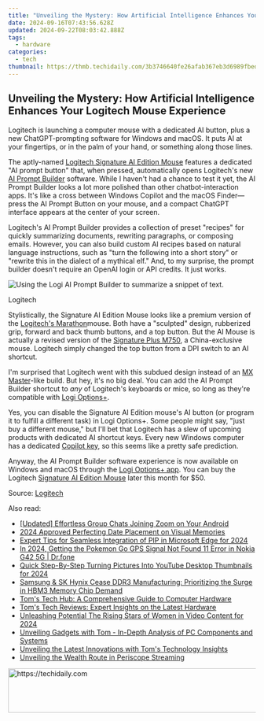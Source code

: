 ```yaml
---
title: "Unveiling the Mystery: How Artificial Intelligence Enhances Your Logitech Mouse Experience"
date: 2024-09-16T07:43:56.628Z
updated: 2024-09-22T08:03:42.888Z
tags:
  - hardware
categories:
  - tech
thumbnail: https://thmb.techidaily.com/3b3746640fe26afab367eb3d6989fbedd82bfd022cd1e2fe844a87bc2bcb92f8.jpg
---
```


## Unveiling the Mystery: How Artificial Intelligence Enhances Your Logitech Mouse Experience

Logitech is launching a computer mouse with a dedicated AI button, plus a new ChatGPT-prompting software for Windows and macOS. It puts AI at your fingertips, or in the palm of your hand, or something along those lines.

 The aptly-named [Logitech Signature AI Edition Mouse](http://logi.com/signature-ai-edition) features a dedicated "AI prompt button" that, when pressed, automatically opens Logitech's new [AI Prompt Builder](https://www.logitech.com/en-ch/software/logi-ai-prompt-builder.html) software. While I haven't had a chance to test it yet, the AI Prompt Builder looks a lot more polished than other chatbot-interaction apps. It's like a cross between Windows Copilot and the macOS Finder—press the AI Prompt Button on your mouse, and a compact ChatGPT interface appears at the center of your screen.

 Logitech's AI Prompt Builder provides a collection of preset "recipes" for quickly summarizing documents, rewriting paragraphs, or composing emails. However, you can also build custom AI recipes based on natural language instructions, such as "turn the following into a short story" or "rewrite this in the dialect of a mythical elf." And, to my surprise, the prompt builder doesn't require an OpenAI login or API credits. It just works.

![Using the Logi AI Prompt Builder to summarize a snippet of text.](https://static1.howtogeekimages.com/wordpress/wp-content/uploads/2024/04/26.jpg) 

Logitech

 Stylistically, the Signature AI Edition Mouse looks like a premium version of the [Logitech's Marathon](https://www.amazon.com/Logitech-M705-Wireless-Marathon-Mouse/dp/B087Z733CM/?tag=hotoge-20&ascsubtag=UUhtgUeUpU2002738&asc%5Frefurl=https%3A%2F%2Fwww.howtogeek.com%2Flogitech-launches-ai-mouse-and-prompt-builder%2F&asc%5Fcampaign=Short-Term)mouse. Both have a "sculpted" design, rubberized grip, forward and back thumb buttons, and a top button. But the AI Mouse is actually a revised version of the [Signature Plus M750](https://www.logitech.com/zh-cn/products/mice/m750-signature-plus-wireless-mouse.html), a China-exclusive mouse. Logitech simply changed the top button from a DPI switch to an AI shortcut.

 I'm surprised that Logitech went with this subdued design instead of an [MX Master](https://iphone-unlock.techidaily.com/in-2024-7-ways-to-lock-apps-on-iphone-12-pro-and-ipad-securely-drfone-by-drfone-ios/)\-like build. But hey, it's no big deal. You can add the AI Prompt Builder shortcut to _any_ of Logitech's keyboards or mice, so long as they're compatible with [Logi Options+](https://www.logitech.com/en-ch/software/logi-options-plus.html).

 Yes, you can disable the Signature AI Edition mouse's AI button (or program it to fulfill a different task) in Logi Options+. Some people might say, "just buy a different mouse," but I'll bet that Logitech has a slew of upcoming products with dedicated AI shortcut keys. Every new Windows computer has a dedicated [Copilot key](https://screen-video-capture.techidaily.com/updated-2024-approved-cutting-edge-techniques-for-google-meet-aesthetic-enhancement/), so this seems like a pretty safe prediction.

 Anyway, the AI Prompt Builder software experience is now available on Windows and macOS through the [Logi Options+ app](https://www.logitech.com/en-ch/software/logi-options-plus.html). You can buy the Logitech [Signature AI Edition Mouse](http://logi.com/signature-ai-edition) later this month for $50.

 Source: [Logitech](https://blog.logitech.com/2024/04/17/looking-to-improve-your-workflow-with-chatgpt-we-have-you-covered-with-the-new-logi-ai-prompt-builder-available-today/)

<ins class="adsbygoogle"
     style="display:block"
     data-ad-format="autorelaxed"
     data-ad-client="ca-pub-7571918770474297"
     data-ad-slot="1223367746"></ins>

<ins class="adsbygoogle"
     style="display:block"
     data-ad-client="ca-pub-7571918770474297"
     data-ad-slot="8358498916"
     data-ad-format="auto"
     data-full-width-responsive="true"></ins>

<span class="atpl-alsoreadstyle">Also read:</span>
<div><ul>
<li><a href="https://desktop-recording.techidaily.com/updated-effortless-group-chats-joining-zoom-on-your-android/"><u>[Updated] Effortless Group Chats Joining Zoom on Your Android</u></a></li>
<li><a href="https://extra-guidance.techidaily.com/2024-approved-perfecting-date-placement-on-visual-memories/"><u>2024 Approved Perfecting Date Placement on Visual Memories</u></a></li>
<li><a href="https://some-techniques.techidaily.com/expert-tips-for-seamless-integration-of-pip-in-microsoft-edge-for-2024/"><u>Expert Tips for Seamless Integration of PIP in Microsoft Edge for 2024</u></a></li>
<li><a href="https://android-location.techidaily.com/in-2024-getting-the-pokemon-go-gps-signal-not-found-11-error-in-nokia-g42-5g-drfone-by-drfone-virtual/"><u>In 2024, Getting the Pokemon Go GPS Signal Not Found 11 Error in Nokia G42 5G | Dr.fone</u></a></li>
<li><a href="https://youtube-web.techidaily.com/-step-by-step-turning-pictures-into-youtube-desktop-thumbnails-for-2024/"><u>Quick Step-By-Step Turning Pictures Into YouTube Desktop Thumbnails for 2024</u></a></li>
<li><a href="https://hardware-tips.techidaily.com/samsung-and-sk-hynix-cease-ddr3-manufacturing-prioritizing-the-surge-in-hbm3-memory-chip-demand/"><u>Samsung & SK Hynix Cease DDR3 Manufacturing: Prioritizing the Surge in HBM3 Memory Chip Demand</u></a></li>
<li><a href="https://hardware-tips.techidaily.com/toms-tech-hub-a-comprehensive-guide-to-computer-hardware/"><u>Tom's Tech Hub: A Comprehensive Guide to Computer Hardware</u></a></li>
<li><a href="https://hardware-tips.techidaily.com/toms-tech-reviews-expert-insights-on-the-latest-hardware/"><u>Tom's Tech Reviews: Expert Insights on the Latest Hardware</u></a></li>
<li><a href="https://facebook-video-footage.techidaily.com/unleashing-potential-the-rising-stars-of-women-in-video-content-for-2024/"><u>Unleashing Potential The Rising Stars of Women in Video Content for 2024</u></a></li>
<li><a href="https://hardware-tips.techidaily.com/unveiling-gadgets-with-tom-in-depth-analysis-of-pc-components-and-systems/"><u>Unveiling Gadgets with Tom - In-Depth Analysis of PC Components and Systems</u></a></li>
<li><a href="https://hardware-tips.techidaily.com/unveiling-the-latest-innovations-with-toms-technology-insights/"><u>Unveiling the Latest Innovations with Tom's Technology Insights</u></a></li>
<li><a href="https://extra-tips.techidaily.com/unveiling-the-wealth-route-in-periscope-streaming/"><u>Unveiling the Wealth Route in Periscope Streaming</u></a></li>
</ul></div>

<!-- affiliate ads begin -->
<a href="https://wigfever.sjv.io/c/5597632/2014859/22899" target="_top" id="2014859">
  <img src="//a.impactradius-go.com/display-ad/22899-2014859" border="0" alt="https://techidaily.com" width="728" height="90"/>
</a>
<img height="0" width="0" src="https://wigfever.sjv.io/i/5597632/2014859/22899" style="position:absolute;visibility:hidden;" border="0" />
<!-- affiliate ads end -->

